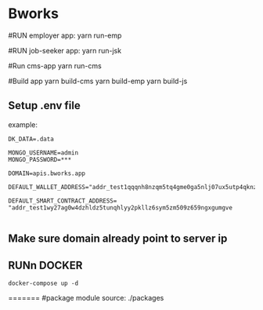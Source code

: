 # Bworks

#RUN employer app:
yarn run-emp

#RUN job-seeker app:
yarn run-jsk

#Run cms-app
yarn run-cms

#Build app
yarn build-cms
yarn build-emp
yarn build-js

## Setup .env file

example:

```shell
DK_DATA=.data

MONGO_USERNAME=admin
MONGO_PASSWORD=***

DOMAIN=apis.bworks.app

DEFAULT_WALLET_ADDRESS="addr_test1qqqnh8nzqm5tq4gme0ga5nlj07ux5utp4qknza6dxcnjt6arz3ffwr04exhgzhcf6vhh8gkepwj80umecld6d9j5duhs5j63le"

DEFAULT_SMART_CONTRACT_ADDRESS= "addr_test1wy27ag0w4dzhldz5tunqhlyy2pkllz6sym5zm509z659ngxgumgve


```


## Make sure domain already point to server ip

## RUNn DOCKER

```
docker-compose up -d
```
=======
#package module source: ./packages



